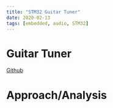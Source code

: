 ```yaml
---
title: "STM32 Guitar Tuner"
date: 2020-02-13
tags: [embedded, audio, STM32]
---
```


# Guitar Tuner

[Github](https://github.com/achrobot1/guitar-tuner-STM32)


# Approach/Analysis
